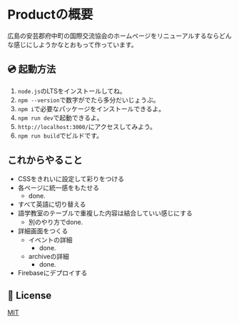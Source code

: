 # Productの概要
広島の安芸郡府中町の国際交流協会のホームページをリニューアルするならどんな感じにしようかなとおもって作っています。

## 💿 起動方法

1. <code>node.js</code>のLTSをインストールしてね。
2. <code>npm --version</code>で数字がでたら多分だいじょうぶ。
3. <code>npm i</code>で必要なパッケージをインストールできるよ。
4. <code>npm run dev</code>で起動できるよ。
5. <code>http://localhost:3000/</code>にアクセスしてみよう。
6. <code>npm run build</code>でビルドです。

## これからやること
- CSSをきれいに設定して彩りをつける
- 各ページに統一感をもたせる
  - done.
- すべて英語に切り替える
- 語学教室のテーブルで重複した内容は結合していい感じにする
  - 別のやり方でdone.
- 詳細画面をつくる
  - イベントの詳細
    - done.  
  - archiveの詳細
    - done.  
- Firebaseにデプロイする

## 📑 License
[MIT](http://opensource.org/licenses/MIT)
